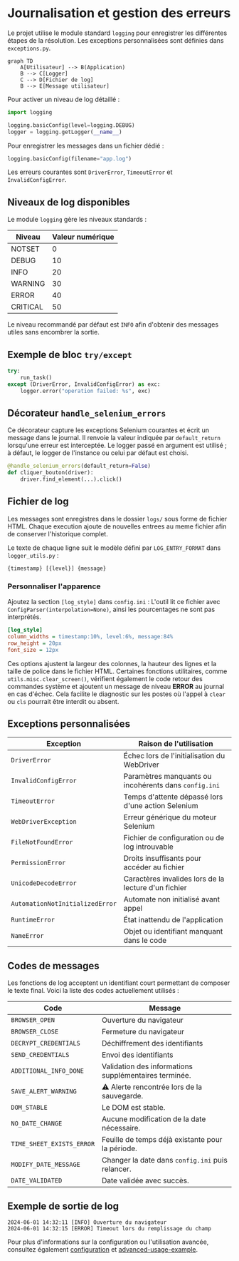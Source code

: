 # Journalisation et gestion des erreurs

Le projet utilise le module standard `logging` pour enregistrer les différentes
étapes de la résolution. Les exceptions personnalisées sont définies dans
`exceptions.py`.

```mermaid
graph TD
    A[Utilisateur] --> B(Application)
    B --> C[Logger]
    C --> D[Fichier de log]
    B --> E[Message utilisateur]
```

Pour activer un niveau de log détaillé :

```python
import logging

logging.basicConfig(level=logging.DEBUG)
logger = logging.getLogger(__name__)
```

Pour enregistrer les messages dans un fichier dédié :

```python
logging.basicConfig(filename="app.log")
```

Les erreurs courantes sont `DriverError`, `TimeoutError` et `InvalidConfigError`.

## Niveaux de log disponibles

Le module `logging` gère les niveaux standards :

| Niveau    | Valeur numérique |
| --------- | ---------------- |
| NOTSET    | 0                |
| DEBUG     | 10               |
| INFO      | 20               |
| WARNING   | 30               |
| ERROR     | 40               |
| CRITICAL  | 50               |

Le niveau recommandé par défaut est `INFO` afin d'obtenir des messages utiles
sans encombrer la sortie.

## Exemple de bloc `try/except`

```python
try:
    run_task()
except (DriverError, InvalidConfigError) as exc:
    logger.error("operation failed: %s", exc)
```

## Décorateur `handle_selenium_errors`

Ce décorateur capture les exceptions Selenium courantes et écrit un message
dans le journal. Il renvoie la valeur indiquée par `default_return` lorsqu'une
erreur est interceptée. Le logger passé en argument est utilisé ; à défaut, le
logger de l'instance ou celui par défaut est choisi.

```python
@handle_selenium_errors(default_return=False)
def cliquer_bouton(driver):
    driver.find_element(...).click()
```

## Fichier de log
Les messages sont enregistres dans le dossier `logs/` sous forme de fichier HTML. Chaque execution ajoute de nouvelles entrees au meme fichier afin de conserver l'historique complet.

Le texte de chaque ligne suit le modèle défini par `LOG_ENTRY_FORMAT` dans
`logger_utils.py` :

```
{timestamp} [{level}] {message}
```

### Personnaliser l'apparence
Ajoutez la section `[log_style]` dans `config.ini` :
L'outil lit ce fichier avec `ConfigParser(interpolation=None)`,
ainsi les pourcentages ne sont pas interprétés.

```ini
[log_style]
column_widths = timestamp:10%, level:6%, message:84%
row_height = 20px
font_size = 12px
```

Ces options ajustent la largeur des colonnes, la hauteur des lignes et la taille de police dans le fichier HTML.
Certaines fonctions utilitaires, comme `utils.misc.clear_screen()`,
vérifient également le code retour des commandes système et ajoutent
un message de niveau **ERROR** au journal en cas d'échec. Cela facilite
le diagnostic sur les postes où l'appel à `clear` ou `cls` pourrait être
interdit ou absent.
## Exceptions personnalisées
| Exception | Raison de l'utilisation |
| ------------------ | ---------------------------------------------------- |
| `DriverError` | Échec lors de l'initialisation du WebDriver |
| `InvalidConfigError` | Paramètres manquants ou incohérents dans `config.ini` |
| `TimeoutError` | Temps d'attente dépassé lors d'une action Selenium |
| `WebDriverException` | Erreur générique du moteur Selenium |
| `FileNotFoundError` | Fichier de configuration ou de log introuvable |
| `PermissionError` | Droits insuffisants pour accéder au fichier |
| `UnicodeDecodeError` | Caractères invalides lors de la lecture d'un fichier |
| `AutomationNotInitializedError` | Automate non initialisé avant appel |
| `RuntimeError` | État inattendu de l'application |
| `NameError` | Objet ou identifiant manquant dans le code |

## Codes de messages

Les fonctions de log acceptent un identifiant court permettant de composer le
texte final. Voici la liste des codes actuellement utilisés :

| Code | Message |
| ---- | ------- |
| `BROWSER_OPEN` | Ouverture du navigateur |
| `BROWSER_CLOSE` | Fermeture du navigateur |
| `DECRYPT_CREDENTIALS` | Déchiffrement des identifiants |
| `SEND_CREDENTIALS` | Envoi des identifiants |
| `ADDITIONAL_INFO_DONE` | Validation des informations supplémentaires terminée. |
| `SAVE_ALERT_WARNING` | ⚠️ Alerte rencontrée lors de la sauvegarde. |
| `DOM_STABLE` | Le DOM est stable. |
| `NO_DATE_CHANGE` | Aucune modification de la date nécessaire. |
| `TIME_SHEET_EXISTS_ERROR` | Feuille de temps déjà existante pour la période. |
| `MODIFY_DATE_MESSAGE` | Changer la date dans `config.ini` puis relancer. |
| `DATE_VALIDATED` | Date validée avec succès. |

## Exemple de sortie de log

```
2024-06-01 14:32:11 [INFO] Ouverture du navigateur
2024-06-01 14:32:15 [ERROR] Timeout lors du remplissage du champ
```

Pour plus d'informations sur la configuration ou l'utilisation avancée,
consultez également [configuration](configuration.md) et
[advanced-usage-example](advanced-usage-example.md).

